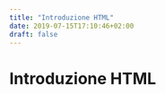 ```yaml
---
title: "Introduzione HTML"
date: 2019-07-15T17:10:46+02:00
draft: false
---
```


<h1>Introduzione HTML</h1>

